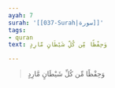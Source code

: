 ```yaml
---
ayah: 7
surah: '[[037-Surah|سورة]]'
tags:
- quran
text: وَحِفْظًا مِّن كُلِّ شَيْطَانٍ مَّارِدٍ

---
```

> وَحِفْظًا مِّن كُلِّ شَيْطَانٍ مَّارِدٍ
